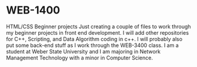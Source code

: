 # WEB-1400
HTML/CSS Beginner projects
Just creating a couple of files to work through my beginner projects in front end development.  I will add other repositories for C++, Scripting, and Data Algorithm coding in c++.  I will probably also put some back-end stuff as I work through the WEB-3400 class.
I am a student at Weber State University and I am majoring in Network Management Technology with a minor in Computer Science.
